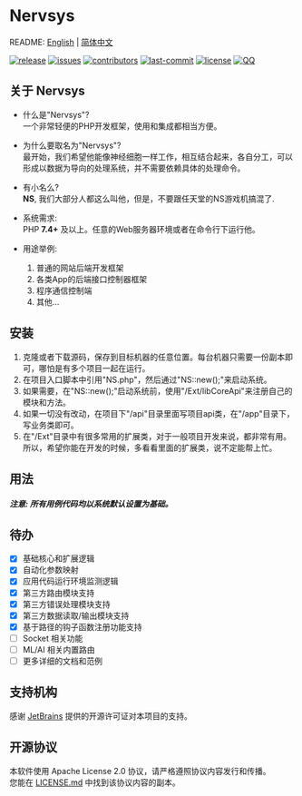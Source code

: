 # Nervsys

README: [English](README.md) | [简体中文](README_zh-CN.md)

[![release](https://img.shields.io/badge/release-8.0.0-blue?style=flat-square)](https://github.com/Jerry-Shaw/NervSys/releases)
[![issues](https://img.shields.io/github/issues/Jerry-Shaw/NervSys?style=flat-square)](https://github.com/Jerry-Shaw/NervSys/issues)
[![contributors](https://img.shields.io/github/contributors/Jerry-Shaw/NervSys?style=flat-square)](https://github.com/Jerry-Shaw/NervSys/graphs/contributors)
[![last-commit](https://img.shields.io/github/last-commit/Jerry-Shaw/NervSys?style=flat-square)](https://github.com/Jerry-Shaw/NervSys/commits/master)
[![license](https://img.shields.io/github/license/Jerry-Shaw/NervSys?style=flat-square)](https://github.com/Jerry-Shaw/NervSys/blob/master/LICENSE.md)
[![QQ](https://img.shields.io/badge/QQ交流群-191879883-lightgrey?style=social)](https://qm.qq.com/cgi-bin/qm/qr?k=FJimjw1l5qKXGdDVSmyoq2-PTQ2ZTqBy&jump_from=github)  

## 关于 Nervsys

* 什么是"Nervsys"?  
一个非常轻便的PHP开发框架，使用和集成都相当方便。  

* 为什么要取名为"Nervsys"?  
最开始，我们希望他能像神经细胞一样工作，相互结合起来，各自分工，可以形成以数据为导向的处理系统，并不需要依赖具体的处理命令。

* 有小名么?  
**NS**, 我们大部分人都这么叫他，但是，不要跟任天堂的NS游戏机搞混了.  

* 系统需求:  
PHP **7.4+** 及以上。任意的Web服务器环境或者在命令行下运行他。  

* 用途举例:  
    1. 普通的网站后端开发框架
    2. 各类App的后端接口控制器框架
    3. 程序通信控制端
    4. 其他...

## 安装

1. 克隆或者下载源码，保存到目标机器的任意位置。每台机器只需要一份副本即可，哪怕是有多个项目一起在运行。
2. 在项目入口脚本中引用"NS.php"，然后通过"NS::new();"来启动系统。
3. 如果需要，在"NS::new();"启动系统前，使用"/Ext/libCoreApi"来注册自己的模块和方法。
4. 如果一切没有改动，在项目下"/api"目录里面写项目api类，在"/app"目录下，写业务类即可。
5. 在"/Ext"目录中有很多常用的扩展类，对于一般项目开发来说，都非常有用。所以，希望你能在开发的时候，多看看里面的扩展类，说不定能帮上忙。

## 用法

##### 注意: 所有用例代码均以系统默认设置为基础。












## 待办
- [x] 基础核心和扩展逻辑
- [x] 自动化参数映射
- [x] 应用代码运行环境监测逻辑
- [x] 第三方路由模块支持
- [x] 第三方错误处理模块支持
- [x] 第三方数据读取/输出模块支持
- [x] 基于路径的钩子函数注册功能支持
- [ ] Socket 相关功能
- [ ] ML/AI 相关内置路由
- [ ] 更多详细的文档和范例

## 支持机构

感谢 [JetBrains](https://www.jetbrains.com/?from=Nervsys) 提供的开源许可证对本项目的支持。  

## 开源协议

本软件使用 Apache License 2.0 协议，请严格遵照协议内容发行和传播。  
您能在 [LICENSE.md](https://github.com/Jerry-Shaw/NervSys/blob/master/LICENSE.md) 中找到该协议内容的副本。